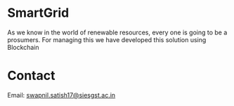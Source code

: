 # SmartGrid
As we know in the world of renewable resources, every one is going to be a prosumers. 
For managing this we have developed this solution using Blockchain 

# Contact
Email: swapnil.satish17@siesgst.ac.in
